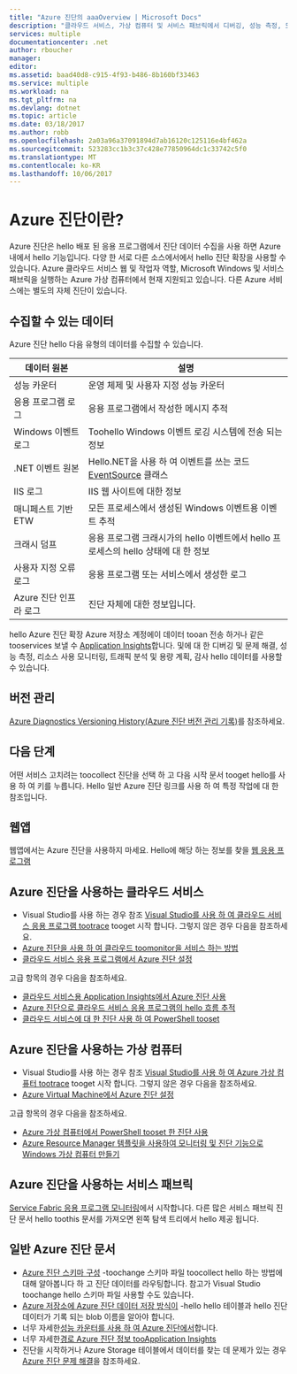 ```yaml
---
title: "Azure 진단의 aaaOverview | Microsoft Docs"
description: "클라우드 서비스, 가상 컴퓨터 및 서비스 패브릭에서 디버깅, 성능 측정, 모니터링, 트래픽 분석을 위해 Azure 진단 사용"
services: multiple
documentationcenter: .net
author: rboucher
manager: 
editor: 
ms.assetid: baad40d8-c915-4f93-b486-8b160bf33463
ms.service: multiple
ms.workload: na
ms.tgt_pltfrm: na
ms.devlang: dotnet
ms.topic: article
ms.date: 03/18/2017
ms.author: robb
ms.openlocfilehash: 2a03a96a37091894d7ab16120c125116e4bf462a
ms.sourcegitcommit: 523283cc1b3c37c428e77850964dc1c33742c5f0
ms.translationtype: MT
ms.contentlocale: ko-KR
ms.lasthandoff: 10/06/2017
---
```

# <a name="what-is-azure-diagnostics"></a>Azure 진단이란?
Azure 진단은 hello 배포 된 응용 프로그램에서 진단 데이터 수집을 사용 하면 Azure 내에서 hello 기능입니다. 다양 한 서로 다른 소스에서에서 hello 진단 확장을 사용할 수 있습니다. Azure 클라우드 서비스 웹 및 작업자 역할, Microsoft Windows 및 서비스 패브릭을 실행하는 Azure 가상 컴퓨터에서 현재 지원되고 있습니다. 다른 Azure 서비스에는 별도의 자체 진단이 있습니다.

## <a name="data-you-can-collect"></a>수집할 수 있는 데이터
Azure 진단 hello 다음 유형의 데이터를 수집할 수 있습니다.

| 데이터 원본 | 설명 |
| --- | --- |
| 성능 카운터 |운영 체제 및 사용자 지정 성능 카운터 |
| 응용 프로그램 로그 |응용 프로그램에서 작성한 메시지 추적 |
| Windows 이벤트 로그 |Toohello Windows 이벤트 로깅 시스템에 전송 되는 정보 |
| .NET 이벤트 원본 |Hello.NET을 사용 하 여 이벤트를 쓰는 코드 [EventSource](https://msdn.microsoft.com/library/system.diagnostics.tracing.eventsource.aspx) 클래스 |
| IIS 로그 |IIS 웹 사이트에 대한 정보 |
| 매니페스트 기반 ETW |모든 프로세스에서 생성된 Windows 이벤트용 이벤트 추적 |
| 크래시 덤프 |응용 프로그램 크래시가의 hello 이벤트에서 hello 프로세스의 hello 상태에 대 한 정보 |
| 사용자 지정 오류 로그 |응용 프로그램 또는 서비스에서 생성한 로그 |
| Azure 진단 인프라 로그 |진단 자체에 대한 정보입니다. |

hello Azure 진단 확장 Azure 저장소 계정에이 데이터 tooan 전송 하거나 같은 tooservices 보낼 수 [Application Insights](../application-insights/app-insights-cloudservices.md)합니다. 및에 대 한 디버깅 및 문제 해결, 성능 측정, 리소스 사용 모니터링, 트래픽 분석 및 용량 계획, 감사 hello 데이터를 사용할 수 있습니다.

## <a name="versioning"></a>버전 관리
[Azure Diagnostics Versioning History(Azure 진단 버전 관리 기록)](azure-diagnostics-versioning-history.md)를 참조하세요.

## <a name="next-steps"></a>다음 단계
어떤 서비스 고치려는 toocollect 진단을 선택 하 고 다음 시작 문서 tooget hello를 사용 하 여 키를 누릅니다. Hello 일반 Azure 진단 링크를 사용 하 여 특정 작업에 대 한 참조입니다.

## <a name="web-apps"></a>웹앱
웹앱에서는 Azure 진단을 사용하지 마세요. Hello에 해당 하는 정보를 찾을 [웹 응용 프로그램](../app-service-web/web-sites-enable-diagnostic-log.md)

## <a name="cloud-services-using-azure-diagnostics"></a>Azure 진단을 사용하는 클라우드 서비스
* Visual Studio를 사용 하는 경우 참조 [Visual Studio를 사용 하 여 클라우드 서비스 응용 프로그램 tootrace](../vs-azure-tools-debug-cloud-services-virtual-machines.md) tooget 시작 합니다. 그렇지 않은 경우 다음을 참조하세요.
* [Azure 진단을 사용 하 여 클라우드 toomonitor을 서비스 하는 방법](../cloud-services/cloud-services-how-to-monitor.md)
* [클라우드 서비스 응용 프로그램에서 Azure 진단 설정](../cloud-services/cloud-services-dotnet-diagnostics.md)

고급 항목의 경우 다음을 참조하세요.

* [클라우드 서비스용 Application Insights에서 Azure 진단 사용](../application-insights/app-insights-cloudservices.md)
* [Azure 진단으로 클라우드 서비스 응용 프로그램의 hello 흐름 추적](../cloud-services/cloud-services-dotnet-diagnostics-trace-flow.md)
* [클라우드 서비스에 대 한 진단 사용 하 여 PowerShell tooset](../virtual-machines/windows/ps-extensions-diagnostics.md?toc=%2fazure%2fvirtual-machines%2fwindows%2ftoc.json)

## <a name="virtual-machines-using-azure-diagnostics"></a>Azure 진단을 사용하는 가상 컴퓨터
* Visual Studio를 사용 하는 경우 참조 [Visual Studio를 사용 하 여 Azure 가상 컴퓨터 tootrace](../vs-azure-tools-debug-cloud-services-virtual-machines.md) tooget 시작 합니다. 그렇지 않은 경우 다음을 참조하세요.
* [Azure Virtual Machine에서 Azure 진단 설정](../virtual-machines-dotnet-diagnostics.md)

고급 항목의 경우 다음을 참조하세요.

* [Azure 가상 컴퓨터에서 PowerShell tooset 한 진단 사용](../virtual-machines/windows/ps-extensions-diagnostics.md?toc=%2fazure%2fvirtual-machines%2fwindows%2ftoc.json)
* [Azure Resource Manager 템플릿을 사용하여 모니터링 및 진단 기능으로 Windows 가상 컴퓨터 만들기](../virtual-machines/windows/extensions-diagnostics-template.md?toc=%2fazure%2fvirtual-machines%2fwindows%2ftoc.json)

## <a name="service-fabric-using-azure-diagnostics"></a>Azure 진단을 사용하는 서비스 패브릭
[Service Fabric 응용 프로그램 모니터링](../service-fabric/service-fabric-diagnostics-how-to-monitor-and-diagnose-services-locally.md)에서 시작합니다. 다른 많은 서비스 패브릭 진단 문서 hello toothis 문서를 가져오면 왼쪽 탐색 트리에서 hello 제공 됩니다.

## <a name="general-azure-diagnostics-articles"></a>일반 Azure 진단 문서
* [Azure 진단 스키마 구성](https://msdn.microsoft.com/library/azure/mt634524.aspx) -toochange 스키마 파일 toocollect hello 하는 방법에 대해 알아봅니다 하 고 진단 데이터를 라우팅합니다. 참고가 Visual Studio toochange hello 스키마 파일 사용할 수도 있습니다.
* [Azure 저장소에 Azure 진단 데이터 저장 방식이](../cloud-services/cloud-services-dotnet-diagnostics-storage.md) -hello hello 테이블과 hello 진단 데이터가 기록 되는 blob 이름을 알아야 합니다.
* 너무 자세한[성능 카운터를 사용 하 여 Azure 진단에서](../cloud-services/cloud-services-dotnet-diagnostics-performance-counters.md)합니다.
* 너무 자세한[경로 Azure 진단 정보 tooApplication Insights](azure-diagnostics-configure-application-insights.md)
* 진단을 시작하거나 Azure Storage 테이블에서 데이터를 찾는 데 문제가 있는 경우 [Azure 진단 문제 해결](azure-diagnostics-troubleshooting.md)을 참조하세요.
